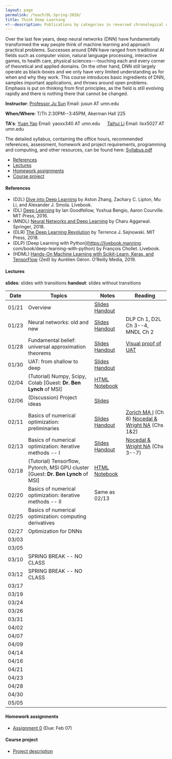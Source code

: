 ```yaml
---
layout: page
permalink: /teach/DL-Spring-2020/
title: Think Deep Learning
<!--description: Publications by categories in reversed chronological order. -->
---
```


Over the last few years, deep neural networks (DNN) have fundamentally transformed the way people think of machine learning and approach practical problems. Successes around DNN have ranged from traditional AI fields such as computer vision, natural language processing, interactive games, to health care, physical sciences---touching each and every corner of theoretical and applied domains. On the other hand, DNN still largely operate as black-boxes and we only have very limited understanding as for when and why they work. This course introduces basic ingredients of DNN, samples important applications, and throws around open problems. Emphasis is put on thinking from first principles, as the field is still evolving rapidly and there is nothing there that cannot be changed.

**Instructor**: [Professor Ju Sun](https://sunju.org/)  Email: jusun AT umn.edu

**When/Where**: T/Th 2:30PM--3:45PM, Akerman Hall 225

**TA's**: [Yuan Yao](https://myaccount.umn.edu/lookup?SET_INSTITUTION=&UID=yaoxx340)  Email: yaoxx340 AT umn.edu   &emsp;    [Taihui Li](https://myaccount.umn.edu/lookup?SET_INSTITUTION=&UID=lixx5027) Email: lixx5027 AT umn.edu

The detailed syllabus, containing the office hours, recommended references, assessment, homework and project requirements, programming and computing, and other resources, can be found here: [Syllabus.pdf](Syllabus.pdf)

<!-- **Target**: Graduate and advanced undergrad students. Registration is based on permission from the instructor. If you're interested, please email Prof. Sun (jusun AT umn.edu) and describe your academic standing, relevant course experience, and research experience if any. -->

<!-- **No Panic**: <span style="color:red"> The enrollment has reached the cap. </span> While we're maintaining a waiting list, and may decide to increase the cap later, there's no guarantee. We're likely to re-run the course in fall 2020 and to make the course regular in the near future, and so please consider next iterations if you're not in. -->

<!-- **Prerequisite**: Introduction to machine learning or equivalent. Maturity in linear algebra, calculus, and basic probability is assumed. Familiarity with Python (esp. numpy, scipy) is necessary to complete the homework assignments and final projects.   -->

- [References](#references)
- [Lectures](#lectures)
- [Homework assignments](#homework-assignments)
- [Course project](#course-project)

#### References
- (D2L)  [Dive into Deep Learning](https://d2l.ai/) by Aston Zhang, Zachary C. Lipton,  Mu Li, and Alexander J. Smola. Livebook.
- (DL)  [Deep Learning](https://www.deeplearningbook.org/) by Ian Goodfellow, Yoshua Bengio, Aaron Courville. MIT Press, 2016.
- (MNDL) [Neural Networks and Deep Learning](https://www.springer.com/gp/book/9783319944623) by Charu Aggarwal. Springer, 2018.
- (DLR) [The Deep Learning Revolution](https://mitpress.mit.edu/books/deep-learning-revolution) by Terrence J. Sejnowski. MIT Press, 2018.
- (DLP) [Deep Learning with Python](https://livebook.manning.
com/book/deep-learning-with-python) by François Chollet. Livebook.
- (HDML) [Hands-On Machine Learning with Scikit-Learn, Keras, and TensorFlow](https://www.oreilly.com/library/view/hands-on-machine-learning/9781492032632/) (2ed) by Aurélien Géron. O’Reilly Media, 2019.

#### Lectures
**slides**: slides with transitions
**handout**: slides without transitions  

| Date  | Topics                                                                            | Notes                                                                     | Reading                                                                                                                                                     |
|:-----:| --------------------------------------------------------------------------------- | ------------------------------------------------------------------------- | ----------------------------------------------------------------------------------------------------------------------------------------------------------- |
| 01/21 | Overview                                                                          | [Slides](lecture-01-21-slides.pdf)  [Handout](lecture-01-21-handout.pdf)  |                                                                                                                                                             |
| 01/23 | Neural networks: old and new                                                      | [Slides](lecture-01-23-slides.pdf)  [Handout](lecture-01-23-handout.pdf)  | DLP Ch 1, D2L Ch 3--4, MNDL Ch 2                                                                                                                            |
| 01/28 | Fundamental belief: universal approximation theorems                              | [Slides](lecture-01-28-slides.pdf)  [Handout](lecture-01-28-handout.pdf)  | [Visual proof of UAT](http://neuralnetworksanddeeplearning.com/chap4.html)                                                                                  |
| 01/30 | UAT: from shallow to deep                                                         | [Slides](lecture-01-30-slides.pdf)  [Handout](lecture-01-30-handout.pdf)  |                                                                                                                                                             |
| 02/04 | (Tutorial) Numpy, Scipy, Colab [Guest: **Dr. Ben Lynch** of MSI]                  | [HTML](ColabNumPySciPy.html)  [Notebook](ColabNumPySciPy.ipynb)           |                                                                                                                                                             |
| 02/06 | (Discussion) Project ideas                                                        | [Slides](lecture-02-06-slides.pdf)                                        |                                                                                                                                                             |
| 02/11 | Basics of numerical optimization: preliminaries                                   | [Slides](lecture-02-11-slides.pdf)  [Handout](lecture-02-11-handout.pdf)  | [Zorich MA I](https://www.springer.com/gp/book/9783662487907) (Ch 8)       [Nocedal & Wright NA](https://www.springer.com/gp/book/9780387303031)  (Chs 1&2) |
| 02/13 | Basics of numerical optimization: iterative methods -- I                          | [Slides](lecture-02-13-slides.pdf)  [Handout](lecture-02-13-handout.pdf)  |   [Nocedal & Wright NA](https://www.springer.com/gp/book/9780387303031)  (Chs 3--7)                                                                                                                                                         |
| 02/18 | (Tutorial) Tensorflow, Pytorch, MSI GPU cluster [Guest: **Dr. Ben Lynch** of MSI] | [HTML](TensorFlowPyTorch.html)        [Notebook](TensorFlowPyTorch.ipynb) |                                                                                                                                                             |
| 02/20 | Basics of numerical optimization: iterative methods -- II                         | Same as 02/13                                                                          |                                                                                                                                                             |
| 02/25 | Basics of numerical optimization: computing derivatives                           |                                                                           |                                                                                                                                                             |
| 02/27 | Optimization for DNNs                                                             |                                                                           |                                                                                                                                                             |
| 03/03 |                                                                                   |                                                                           |                                                                                                                                                             |
| 03/05 |                                                                                   |                                                                           |                                                                                                                                                             |
| 03/10 | SPRING BREAK   -- NO CLASS                                                        |                                                                           |                                                                                                                                                             |
| 03/12 | SPRING BREAK  -- NO CLASS                                                         |                                                                           |                                                                                                                                                             |
| 03/17 |                                                                                   |                                                                           |                                                                                                                                                             |
| 03/19 |                                                                                   |                                                                           |                                                                                                                                                             |
| 03/24 |                                                                                   |                                                                           |                                                                                                                                                             |
| 03/26 |                                                                                   |                                                                           |                                                                                                                                                             |
| 03/31 |                                                                                   |                                                                           |                                                                                                                                                             |
| 04/02 |                                                                                   |                                                                           |                                                                                                                                                             |
| 04/07 |                                                                                   |                                                                           |                                                                                                                                                             |
| 04/09 |                                                                                   |                                                                           |                                                                                                                                                             |
| 04/14 |                                                                                   |                                                                           |                                                                                                                                                             |
| 04/16 |                                                                                   |                                                                           |                                                                                                                                                             |
| 04/21 |                                                                                   |                                                                           |                                                                                                                                                             |
| 04/23 |                                                                                   |                                                                           |                                                                                                                                                             |
| 04/28 |                                                                                   |                                                                           |                                                                                                                                                             |
| 04/30 |                                                                                   |                                                                           |                                                                                                                                                             |
| 05/05 |                                                                                   |                                                                           |                                                                                                                                                             |


#### Homework assignments
- [Assignment 0](HW0.pdf) (Due: Feb 07)


#### Course project
- [Project description](lecture-02-06-slides.pdf)

<!-- #### Tentative topics to cover: -->

<!-- - Course overview
- Neural networks: old and new
- Fundamental belief: universal approximation theorem
- Numerical optimization with math: optimization with gradient descent and beyond
- Numerical optimization without math: auto-differentiation and differential programming
- Working with images: convolutional neural networks
- Working with images: recognition, detection, segmentation
- To train or not? scattering transforms
- Working with sequences: recurrent neural networks
- Learning probability distributions: generative adversarial networks
- Learning representation without labels: dictionary learning and autoencoders
- Gaming time: deep reinforcement learning

<!-- #### Tentative discussion sessions: -->

<!-- - Python, Numpy, and Google Cloud/Colab
- Project ideas
- Tensorflow 2.0 and Pytorch
- Backpropagation and computational tricks
- Research ideas -->
